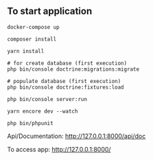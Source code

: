 ## To start application

```
docker-compose up

composer install

yarn install

# for create database (first execution)
php bin/console doctrine:migrations:migrate

# populate database (first execution)
php bin/console doctrine:fixtures:load

php bin/console server:run

yarn encore dev --watch

php bin/phpunit
```

Api/Documentation: http://127.0.0.1:8000/api/doc

To access app: http://127.0.0.1:8000/

